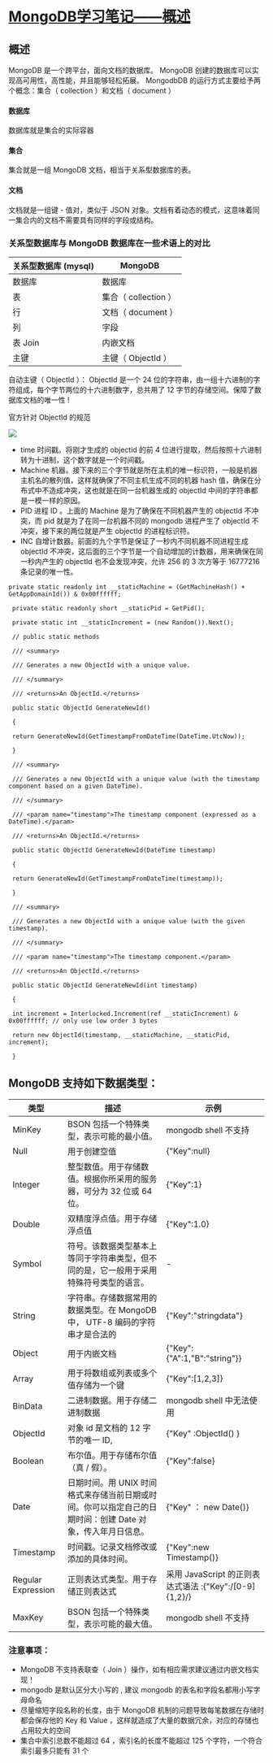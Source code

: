 # [MongoDB学习笔记——概述][0]


## 概述  

 MongoDB 是一个跨平台，面向文档的数据库。 MongoDB 创建的数据库可以实现高可用性，高性能，并且能够轻松拓展。 MongodbDB 的运行方式主要给予两个概念：集合（ collection ）和文档（ document ）

#### 数据库  

 数据库就是集合的实际容器

#### 集合  

 集合就是一组 MongoDB 文档，相当于关系型数据库的表。

#### 文档  

 文档就是一组键 - 值对，类似于 JSON 对象。文档有着动态的模式，这意味着同一集合内的文档不需要具有同样的字段或结构。

### 关系型数据库与 MongoDB 数据库在一些术语上的对比  

 **关系型数据库 (mysql)** | **MongoDB**
-|-
 数据库 | 数据库
 表 | 集合（ collection ）
 行 | 文档（ document ）
 列 | 字段
 表 Join | 内嵌文档
 主键 | 主键（ ObjectId ）

 自动主键（ ObjectId ）： ObjectId 是一个 24 位的字符串，由一组十六进制的字符组成，每个字节两位的十六进制数字，总共用了 12 字节的存储空间。保障了数据库文档的唯一性 !

 官方针对 ObjectId 的规范

![][1]

* time 时间戳。将刚才生成的 objectid 的前 4 位进行提取，然后按照十六进制转为十进制，这个数字就是一个时间戳。
* Machine 机器。接下来的三个字节就是所在主机的唯一标识符，一般是机器主机名的散列值，这样就确保了不同主机生成不同的机器 hash 值，确保在分布式中不造成冲突，这也就是在同一台机器生成的 objectId 中间的字符串都是一模一样的原因。
* PID 进程 ID 。上面的 Machine 是为了确保在不同机器产生的 objectId 不冲突，而 pid 就是为了在同一台机器不同的 mongodb 进程产生了 objectId 不冲突，接下来的两位就是产生 objectId 的进程标识符。
* INC 自增计数器。前面的九个字节是保证了一秒内不同机器不同进程生成 objectId 不冲突，这后面的三个字节是一个自动增加的计数器，用来确保在同一秒内产生的 objectId 也不会发现冲突，允许 256 的 3 次方等于 16777216 条记录的唯一性。


```
private static readonly int __staticMachine = (GetMachineHash() + GetAppDomainId()) & 0x00ffffff;

 private static readonly short __staticPid = GetPid();

 private static int __staticIncrement = (new Random()).Next();

 // public static methods

 /// <summary>

 /// Generates a new ObjectId with a unique value.

 /// </summary>

 /// <returns>An ObjectId.</returns>

 public static ObjectId GenerateNewId()

 {

 return GenerateNewId(GetTimestampFromDateTime(DateTime.UtcNow));

 }

 /// <summary>

 /// Generates a new ObjectId with a unique value (with the timestamp component based on a given DateTime).

 /// </summary>

 /// <param name="timestamp">The timestamp component (expressed as a DateTime).</param>

 /// <returns>An ObjectId.</returns>

 public static ObjectId GenerateNewId(DateTime timestamp)

 {

 return GenerateNewId(GetTimestampFromDateTime(timestamp));

 }

 /// <summary>

 /// Generates a new ObjectId with a unique value (with the given timestamp).

 /// </summary>

 /// <param name="timestamp">The timestamp component.</param>

 /// <returns>An ObjectId.</returns>

 public static ObjectId GenerateNewId(int timestamp)

 {

 int increment = Interlocked.Increment(ref __staticIncrement) & 0x00ffffff; // only use low order 3 bytes

 return new ObjectId(timestamp, __staticMachine, __staticPid, increment);

 }
```
## MongoDB 支持如下数据类型：  

 **类型** | **描述** | **示例**
 -|-|-
 MinKey | BSON 包括一个特殊类型，表示可能的最小值。 | mongodb shell 不支持
 Null | 用于创建空值 | {"Key":null}
 Integer | 整型数值。用于存储数值。根据你所采用的服务器，可分为 32 位或 64 位。 | {"Key":1}
 Double | 双精度浮点值。用于存储浮点值 | {"Key":1.0}
 Symbol | 符号。该数据类型基本上等同于字符串类型，但不同的是，它一般用于采用特殊符号类型的语言。 | -
String | 字符串。存储数据常用的数据类型。在 MongoDB 中， UTF-8 编码的字符串才是合法的 | {"Key":"stringdata"}
 Object | 用于内嵌文档 | {"Key":{"A":1,"B":"string"}}
 Array | 用于将数组或列表或多个值存储为一个键 | {"Key":[1,2,3]}
 BinData | 二进制数据。用于存储二进制数据 | mongodb shell 中无法使用
 ObjectId | 对象 id 是文档的 12 字节的唯一 ID, | {"Key" :ObjectId() }
 Boolean | 布尔值。用于存储布尔值（真 / 假）。 | {"Key":false}
 Date | 日期时间。用 UNIX 时间格式来存储当前日期或时间。你可以指定自己的日期时间：创建 Date 对象，传入年月日信息。 | {"Key" ： new Date()}
 Timestamp | 时间戳。记录文档修改或添加的具体时间。 | {"Key":new Timestamp()}
 Regular Expression | 正则表达式类型。用于存储正则表达式 | 采用 JavaScript 的正则表达式语法 :{"Key":/[0-9]{1,2}/}
 MaxKey | BSON 包括一个特殊类型，表示可能的最大值。 | mongodb shell 不支持

### 注意事项：  

* MongoDB 不支持表联查（ Join ）操作，如有相应需求建议通过内嵌文档实现！
* mongodb 是默认区分大小写的 , 建议 mongodb 的表名和字段名都用小写字母命名
* 尽量缩短字段名称的长度，由于 MongoDB 机制的问题导致每笔数据在存储时都会保存他的 Key 和 Value ，这样就造成了大量的数据冗余，对应的存储也占用较大的空间
* 集合中索引总数不能超过 64 ，索引名的长度不能超过 125 个字符，一个符合索引最多只能有 31 个

[0]: http://www.cnblogs.com/AlvinLee/p/6050267.html
[1]: http://images2015.cnblogs.com/blog/298391/201611/298391-20161110115520702-1428122686.png